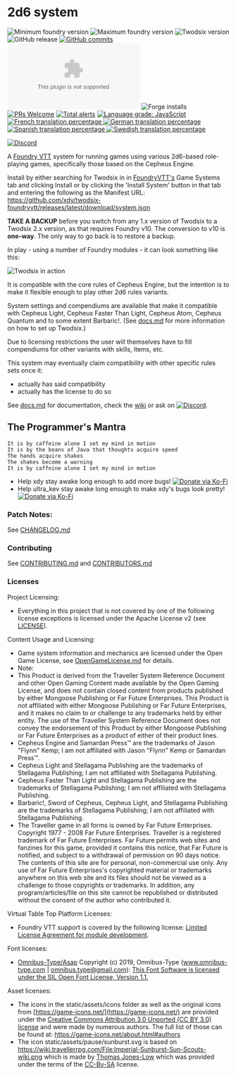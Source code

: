 # 2d6 system

<img title="Minimum foundry version" src="https://img.shields.io/badge/dynamic/json?url=https://raw.githubusercontent.com/xdy/twodsix-foundryvtt/master/static/system.json&label=Minimum%20Foundry%20version&query=minimumCoreVersion&style=flat-square&color=important"> <img title="Maximum foundry version" src="https://img.shields.io/badge/dynamic/json?url=https://raw.githubusercontent.com/xdy/twodsix-foundryvtt/master/static/system.json&label=Maximum%20Foundry%20version&query=compatibleCoreVersion&style=flat-square&color=important"> <img title="Twodsix version" src="https://img.shields.io/badge/dynamic/json?url=https://raw.githubusercontent.com/xdy/twodsix-foundryvtt/master/static/system.json&label=Twodsix%20version&query=version&style=flat-square&color=success"> ![GitHub release](https://img.shields.io/github/release-date/xdy/twodsix-foundryvtt) [![GitHub commits](https://img.shields.io/github/commits-since/xdy/twodsix-foundryvtt/latest)](https://github.com/xdy/twodsix-foundryvtt/commits/) ![the latest version zip](https://img.shields.io/github/downloads/xdy/twodsix-foundryvtt/latest/twodsix.zip) ![Forge installs](https://img.shields.io/badge/dynamic/json?label=Forge%20Installs&query=package.installs&suffix=%25&url=https%3A%2F%2Fforge-vtt.com%2Fapi%2Fbazaar%2Fpackage%2Ftwodsix)
[![PRs Welcome](https://img.shields.io/badge/PRs-welcome-brightgreen.svg?style=flat-square)](http://makeapullrequest.com) 
[![Total alerts](https://img.shields.io/lgtm/alerts/g/xdy/twodsix-foundryvtt.svg?logo=lgtm&logoWidth=18)](https://lgtm.com/projects/g/xdy/twodsix-foundryvtt/alerts/)
[![Language grade: JavaScript](https://img.shields.io/lgtm/grade/javascript/g/xdy/twodsix-foundryvtt.svg?logo=lgtm&logoWidth=18)](https://lgtm.com/projects/g/xdy/twodsix-foundryvtt/context:javascript)
<a href="https://gitlocalize.com/repo/7105/fr?utm_source=badge"> <img src="https://gitlocalize.com/repo/7105/fr/badge.svg" alt="French translation percentage"/> </a>
<a href="https://gitlocalize.com/repo/7105/de?utm_source=badge"> <img src="https://gitlocalize.com/repo/7105/de/badge.svg" alt="German translation percentage"/> </a>
<a href="https://gitlocalize.com/repo/7105/es?utm_source=badge"> <img src="https://gitlocalize.com/repo/7105/es/badge.svg" alt="Spanish translation percentage"/> </a>
<a href="https://gitlocalize.com/repo/7105/sv?utm_source=badge"> <img src="https://gitlocalize.com/repo/7105/sv/badge.svg" alt="Swedish translation percentage"/> </a>

[![Discord](https://img.shields.io/discord/739941799820394606?label=Discord)](https://discord.gg/VNFUvjv)

A [Foundry VTT](https://foundryvtt.com/) system for running games using various 2d6-based role-playing games, specifically those based on the Cepheus Engine.

Install by either searching for Twodsix in in [FoundryVTT's](https://foundryvtt.com/) Game Systems tab and clicking Install or by clicking the 'Install System' button in that tab and entering the following as the Manifest URL: https://github.com/xdy/twodsix-foundryvtt/releases/latest/download/system.json

**TAKE A BACKUP** before you switch from any 1.x version of Twodsix to a Twodsix 2.x version, as that requires Foundry v10. The conversion to v10 is **one-way**. The only way to go back is to restore a backup.

In play - using a number of Foundry modules - it can look something like this:

![Twodsix in action](https://raw.githubusercontent.com/xdy/twodsix-foundryvtt/master/static/assets/twodsix_screenshot.webp)

It is compatible with the core rules of Cepheus Engine, but the intention is to make it flexible enough to play other 2d6 rules variants.

System settings and compendiums are available that make it compatible with Cepheus Light, Cepheus Faster Than Light, Cepheus Atom, Cepheus Quantum and to some extent Barbaric!. (See [docs.md](docs/docs.md) for more information on how to set up Twodsix.)

Due to licensing restrictions the user will themselves have to fill compendiums for other variants with skills, items, etc.

This system may eventually claim compatibility with other specific rules sets once it:
* actually has said compatibility 
* actually has the license to do so

See [docs.md](docs/docs.md) for documentation, check the [wiki](https://github.com/xdy/twodsix-foundryvtt/wiki) or ask on [![Discord](https://img.shields.io/discord/739941799820394606?label=Discord)](https://discord.gg/KUAwPrj).

## The Programmer's Mantra
```
It is by caffeine alone I set my mind in motion
It is by the beans of Java that thoughts acquire speed
The hands acquire shakes
The shakes become a warning
It is by caffeine alone I set my mind in motion
```

* Help xdy stay awake long enough to add more bugs! [![Donate via Ko-Fi](https://img.shields.io/badge/support-ko--fi-ff4646?style=flat-square&logo=ko-fi)](https://ko-fi.com/xdy1337)
* Help ultra_kev stay awake long enough to make xdy's bugs look pretty! [![Donate via Ko-Fi](https://img.shields.io/badge/support-ko--fi-ff4646?style=flat-square&logo=ko-fi)](https://ko-fi.com/https://ko-fi.com/ultra_kev)

### Patch Notes:
See [CHANGELOG.md](CHANGELOG.md)

### Contributing
See [CONTRIBUTING.md](CONTRIBUTING.md) and [CONTRIBUTORS.md](CONTRIBUTORS.md)

### Licenses
Project Licensing:
*  Everything in this project that is not covered by one of the following license exceptions is licensed under the Apache License v2 (see [LICENSE](LICENSE)).

Content Usage and Licensing:
*  Game system information and mechanics are licensed under the Open Game License, see [OpenGameLicense.md](OpenGameLicense.md) for details.
*  Note:
* This Product is derived from the Traveller System Reference Document and other Open Gaming Content made available by the Open Gaming License, and does not contain closed content from products published by either Mongoose Publishing or Far Future Enterprises. This Product is not affiliated with either Mongoose Publishing or Far Future Enterprises, and it makes no claim to or challenge to any trademarks held by either entity. The use of the Traveller System Reference Document does not convey the endorsement of this Product by either Mongoose Publishing or Far Future Enterprises as a product of either of their product lines.
* Cepheus Engine and Samardan Press:tm: are the trademarks of Jason "Flynn" Kemp; I am not affiliated with Jason "Flynn" Kemp or Samardan Press:tm:.    
* Cepheus Light and Stellagama Publishing are the trademarks of Stellagama Publishing; I am not affiliated with Stellagama Publishing.
* Cepheus Faster Than Light and Stellagama Publishing are the trademarks of Stellagama Publishing; I am not affiliated with Stellagama Publishing. 
* Barbaric!, Sword of Cepheus, Cepheus Light, and Stellagama Publishing are the trademarks of Stellagama Publishing; I am not affiliated with Stellagama Publishing. 
* The Traveller game in all forms is owned by Far Future Enterprises. Copyright 1977 - 2008 Far Future Enterprises. Traveller is a registered trademark of Far
Future Enterprises. Far Future permits web sites and fanzines for this game, provided it contains this notice, that Far Future is notified, and subject to a withdrawal of permission on 90 days notice. The contents of this site are for personal, non-commercial use only. Any use of Far Future Enterprises's copyrighted material or trademarks anywhere on this web site and its files should not be viewed as a challenge to those copyrights or trademarks. In addition, any program/articles/file on this site cannot be republished or distributed without the consent of the author who contributed it.


Virtual Table Top Platform Licenses:
*  Foundry VTT support is covered by the following license: [Limited License Agreement for module development](https://foundryvtt.com/article/license/).

Font licenses:
* [Omnibus-Type/Asap](https://github.com/Omnibus-Type/Asap) Copyright (c) 2019, Omnibus-Type (www.omnibus-type.com | omnibus.type@gmail.com): [This Font Software is licensed under the SIL Open Font License, Version 1.1.](http://scripts.sil.org/OFL)

Asset licenses:
* The icons in the static/assets/icons folder as well as the original icons from [https://game-icons.net/](https://game-icons.net/) are provided under the [Creative Commons Attribution 3.0 Unported (CC BY 3.0) license](https://creativecommons.org/licenses/by/3.0/) and were made by numerous authors. The full list of those can be found at: https://game-icons.net/about.html#authors
* The icon static/assets/pause/sunburst.svg is based on  https://wiki.travellerrpg.com/File:Imperial-Sunburst-Sun-Scouts-wiki.png which is made by [Thomas Jones-Low](https://wiki.travellerrpg.com/Thomas_Jones-Low) which was provided under the terms of the [CC-By-SA](https://creativecommons.org/licenses/by-nc/3.0/) license.

